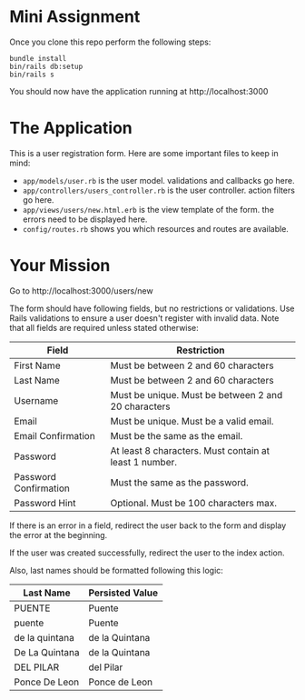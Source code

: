 # Mini Assignment

Once you clone this repo perform the following steps:

``` shell
bundle install
bin/rails db:setup
bin/rails s
```

You should now have the application running at http://localhost:3000

# The Application

This is a user registration form. Here are some important files to
keep in mind:

- `app/models/user.rb` is the user model. validations and callbacks go
  here.
- `app/controllers/users_controller.rb` is the user controller. action
  filters go here.
- `app/views/users/new.html.erb` is the view template of the
  form. the errors need to be displayed here.
- `config/routes.rb` shows you which resources and routes are
  available.

# Your Mission

Go to http://localhost:3000/users/new

The form should have following fields, but no restrictions or
validations. Use Rails validations to ensure a user doesn't register
with invalid data. Note that all fields are required unless stated
otherwise:

| Field                 | Restriction                                            |
|-----------------------|--------------------------------------------------------|
| First Name            | Must be between 2 and 60 characters                    |
| Last Name             | Must be between 2 and 60 characters                    |
| Username              | Must be unique. Must be between 2 and 20 characters    |
| Email                 | Must be unique. Must be a valid email.                 |
| Email Confirmation    | Must be the same as the email.                         |
| Password              | At least 8 characters. Must contain at least 1 number. |
| Password Confirmation | Must the same as the password.                         |
| Password Hint         | Optional. Must be 100 characters max.                  |

If there is an error in a field, redirect the user back to the form
and display the error at the beginning.

If the user was created successfully, redirect the user to the index action.

Also, last names should be formatted following this logic:

| Last Name      | Persisted Value |
|----------------|-----------------|
| PUENTE         | Puente          |
| puente         | Puente          |
| de la quintana | de la Quintana  |
| De La Quintana | de la Quintana  |
| DEL PILAR      | del Pilar       |
| Ponce De Leon  | Ponce de Leon   |
